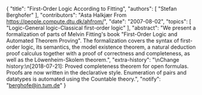 {
    "title": "First-Order Logic According to Fitting",
    "authors": [
        "Stefan Berghofer"
    ],
    "contributors": "Asta Halkjær From <https://people.compute.dtu.dk/ahfrom/>",
    "date": "2007-08-02",
    "topics": [
        "Logic-General logic-Classical first-order logic"
    ],
    "abstract": "We present a formalization of parts of Melvin Fitting's book \"First-Order Logic and Automated Theorem Proving\". The formalization covers the syntax of first-order logic, its semantics, the model existence theorem, a natural deduction proof calculus together with a proof of correctness and completeness, as well as the Löwenheim-Skolem theorem.",
    "extra-history": "\nChange history:\n[2018-07-21]: Proved completeness theorem for open formulas. Proofs are now written in the declarative style. Enumeration of pairs and datatypes is automated using the Countable theory.",
    "notify": "berghofe@in.tum.de"
}